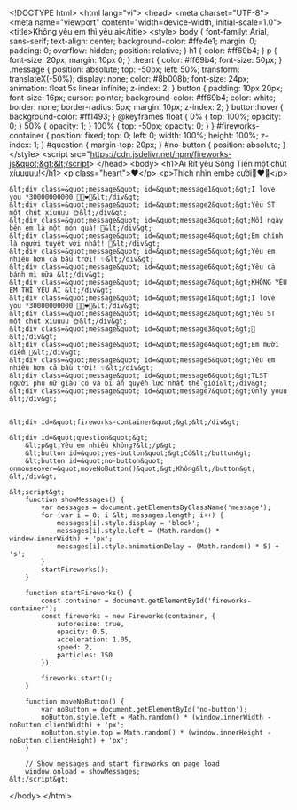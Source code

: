 &lt;!DOCTYPE html&gt;
&lt;html lang=&quot;vi&quot;&gt;
&lt;head&gt;
    &lt;meta charset=&quot;UTF-8&quot;&gt;
    &lt;meta name=&quot;viewport&quot; content=&quot;width=device-width, initial-scale=1.0&quot;&gt;
    &lt;title&gt;Không yêu em thì yêu ai&lt;/title&gt;
    &lt;style&gt;
        body {
            font-family: Arial, sans-serif;
            text-align: center;
            background-color: #ffe4e1;
            margin: 0;
            padding: 0;
            overflow: hidden;
            position: relative;
        }
        h1 {
            color: #ff69b4;
        }
        p {
            font-size: 20px;
            margin: 10px 0;
        }
        .heart {
            color: #ff69b4;
            font-size: 50px;
        }
        .message {
            position: absolute;
            top: -50px;
            left: 50%;
            transform: translateX(-50%);
            display: none;
            color: #8b008b;
            font-size: 24px;
            animation: float 5s linear infinite;
            z-index: 2;
        }
        button {
            padding: 10px 20px;
            font-size: 16px;
            cursor: pointer;
            background-color: #ff69b4;
            color: white;
            border: none;
            border-radius: 5px;
            margin: 10px;
            z-index: 2;
        }
        button:hover {
            background-color: #ff1493;
        }
        @keyframes float {
            0% {
                top: 100%;
                opacity: 0;
            }
            50% {
                opacity: 1;
            }
            100% {
                top: -50px;
                opacity: 0;
            }
        }
        #fireworks-container {
            position: fixed;
            top: 0;
            left: 0;
            width: 100%;
            height: 100%;
            z-index: 1;
        }
        #question {
            margin-top: 20px;
        }
        #no-button {
            position: absolute;
        }
    &lt;/style&gt;
    &lt;script src=&quot;https://cdn.jsdelivr.net/npm/fireworks-js&quot;&gt;&lt;/script&gt;
&lt;/head&gt;
&lt;body&gt;
    &lt;h1&gt;Ai Rít yêu Sông Tiền một chút xíuuuuu!&lt;/h1&gt; 
    &lt;p class=&quot;heart&quot;&gt;❤️&lt;/p&gt;
    &lt;p&gt;Thích nhìn embe cười👩‍❤️‍👨&lt;/p&gt;
    
    &lt;div class=&quot;message&quot; id=&quot;message1&quot;&gt;I love you *30000000000 🌻👩‍❤️‍👨&lt;/div&gt;
    &lt;div class=&quot;message&quot; id=&quot;message2&quot;&gt;Yêu ST một chút xíuuuu 🌞&lt;/div&gt;
    &lt;div class=&quot;message&quot; id=&quot;message3&quot;&gt;Mỗi ngày bên em là một món quà! 🎁&lt;/div&gt;
    &lt;div class=&quot;message&quot; id=&quot;message4&quot;&gt;Em chính là người tuyệt vời nhất! 🌟&lt;/div&gt;
    &lt;div class=&quot;message&quot; id=&quot;message5&quot;&gt;Yêu em nhiều hơn cả bầu trời! ✨&lt;/div&gt;
    &lt;div class=&quot;message&quot; id=&quot;message6&quot;&gt;Yêu cả bánh mì nữa &lt;/div&gt;
    &lt;div class=&quot;message&quot; id=&quot;message7&quot;&gt;KHÔNG YÊU EM THÌ YÊU AI &lt;/div&gt;
    &lt;div class=&quot;message&quot; id=&quot;message1&quot;&gt;I love you *30000000000 🌻👩‍❤️‍👨&lt;/div&gt;
    &lt;div class=&quot;message&quot; id=&quot;message2&quot;&gt;Yêu ST một chút xíuuuu 🌞&lt;/div&gt;
    &lt;div class=&quot;message&quot; id=&quot;message3&quot;&gt;🎁&lt;/div&gt;
    &lt;div class=&quot;message&quot; id=&quot;message4&quot;&gt;Em mười điểm 🌟&lt;/div&gt;
    &lt;div class=&quot;message&quot; id=&quot;message5&quot;&gt;Yêu em nhiều hơn cả bầu trời! ✨&lt;/div&gt;
    &lt;div class=&quot;message&quot; id=&quot;message6&quot;&gt;TLST người phụ nữ giàu có và bí ẩn quyền lực nhẩt thế giới&lt;/div&gt;
    &lt;div class=&quot;message&quot; id=&quot;message7&quot;&gt;Only youu &lt;/div&gt;


    &lt;div id=&quot;fireworks-container&quot;&gt;&lt;/div&gt;

    &lt;div id=&quot;question&quot;&gt;
        &lt;p&gt;Yêu em nhiều không?&lt;/p&gt;
        &lt;button id=&quot;yes-button&quot;&gt;Có&lt;/button&gt;
        &lt;button id=&quot;no-button&quot; onmouseover=&quot;moveNoButton()&quot;&gt;Không&lt;/button&gt;
    &lt;/div&gt;

    &lt;script&gt;
        function showMessages() {
            var messages = document.getElementsByClassName('message');
            for (var i = 0; i &lt; messages.length; i++) {
                messages[i].style.display = 'block';
                messages[i].style.left = (Math.random() * window.innerWidth) + 'px';
                messages[i].style.animationDelay = (Math.random() * 5) + 's';
            }
            startFireworks();
        }

        function startFireworks() {
            const container = document.getElementById('fireworks-container');
            const fireworks = new Fireworks(container, { 
                autoresize: true,
                opacity: 0.5,
                acceleration: 1.05,
                speed: 2,
                particles: 150
            });

            fireworks.start();
        }

        function moveNoButton() {
            var noButton = document.getElementById('no-button');
            noButton.style.left = Math.random() * (window.innerWidth - noButton.clientWidth) + 'px';
            noButton.style.top = Math.random() * (window.innerHeight - noButton.clientHeight) + 'px';
        }

        // Show messages and start fireworks on page load
        window.onload = showMessages;
    &lt;/script&gt;
&lt;/body&gt;
&lt;/html&gt;
